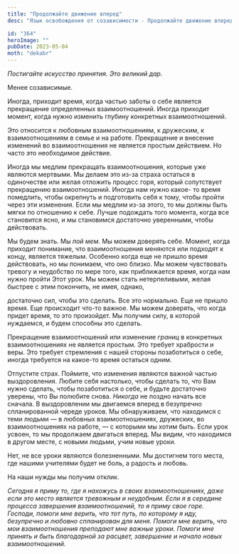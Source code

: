 ```yaml
---
title: "Продолжайте движение вперед"
desc: "Язык освобождения от созависимости - Продолжайте движение вперед"

id: "364"
heroImage: ""
pubDate: 2023-05-04
moth: "dekabr"
---
```


_Постигайте_ _искусство_ _принятия._ _Это_ _великий_ _дар._

Менее созависимые.

Иногда, приходит время, когда частью заботы о себе является прекращение
определенных взаимоотношений. Иногда приходит момент, когда нужно изменить
глубину конкретных взаимоотношений.

Это относится к любовным взаимоотношениям, к дружеским, к взаимоотношениям в
семье и на работе. Прекращение и внесение изменений во взаимоотношения не
является простым действием. Но часто это необходимое действие.

Иногда мы медлим прекращать взаимоотношения, которые уже являются мертвыми. Мы
делаем это из-за страха остаться в одиночестве или желая отложить процесс
горя, который сопутствует прекращению взаимоотношений. Иногда нам нужно какое-
то время помедлить, чтобы окрепнуть и подготовить себя к тому, чтобы пройти
через эти изменения. Если мы медлим из-за этого, то мы должны быть мягки по
отношению к себе. Лучше подождать того момента, когда все становится ясно, и
мы становимся достаточно уверенными, чтобы действовать.

Мы будем знать. Мы _пой_ _мем._ Мы можем доверять себе. Момент, когда приходит
понимание, что взаимоотношения меняются или подходят к концу, является
тяжелым. Особенно когда еще не пришло время действовать, но мы понимаем, что
оно близко. Мы можем чувствовать тревогу и неудобство по мере того, как
приближается время, когда нам нужно пройти Этот урок. Мы можем стать
нетерпеливыми, желая быстрее с этим покончить, не имея, однако,

достаточно сил, чтобы это сделать. Все это нормально. Еще не пришло время. Еще
происходит что-то важное. Мы можем доверять, что когда придет время, то это
произойдет. Мы получим силу, в которой нуждаемся, и будем способны это
сделать.

Прекращение взаимоотношений или изменение _границ_ в конкретных
взаимоотношениях не является простым. Это требует храбрости и веры. Это
требует стремления с нашей стороны позаботиться о себе, иногда требуется на
какое-то время остаться одним.

Отпустите страх. Поймите, что изменения являются важной частью выздоровления.
Любите себя настолько, чтобы сделать то, что Вам нужно сделать, чтобы
позаботиться о себе, и будьте достаточно уверены, что Вы полюбите снова.
_Никогда_ не поздно начать все сначала. В выздоровлении мы двигаемся вперед в
безупречно спланированной череде уроков. Мы обнаруживаем, что находимся с теми
людьми — в любовных взаимоотношениях, дружеских, во взаимоотношениях на
работе, — с которыми мы хотим быть. Если урок усвоен, то мы продолжаем
двигаться вперед. Мы видим, что находимся в другом месте, с новыми людьми,
учим новые уроки.

Нет, не все уроки являются болезненными. Мы достигнем того места, где нашими
учителями будет не боль, а радость и любовь.

На наши нужды мы получим отклик.

_Сегодня_ _я_ _приму_ _то,_ _где_ _я_ _нахожусь_ _в_ _своих_
_взаимоотношениях,_ _даже_ _если_ _это_ _место_ _является_ _тревожным_ _и_
_неудобным._ _Если_ _я_ _в_ _середине_ _процесса_ _завершения_
_взаимоотношений,_ _то_ _я_ _приму_ _свое_ _горе._ _Господи,_ _помоги_ _мне_
_верить,_ _что_ _тот_ _путь,_ _по_ _которому_ _я_ _иду,_ _безупречно_ _и_
_любовно_ _спланирован_ _для_ _меня._ _Помоги_ _мне_ _верить,_ _что_ _мои_
_взаимоотношения_ _преподают_ _мне_ _важные_ _уроки._ _Помоги_ _мне_ _принять_
_и_ _быть_ _благодарной_ _за_ _расцвет,_ _завершение_ _и_ _начало_ _новых_
_взаимоотношений._
